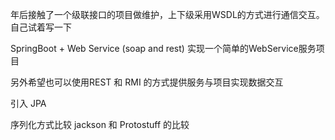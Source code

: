 年后接触了一个级联接口的项目做维护，上下级采用WSDL的方式进行通信交互。自己试着写一下

SpringBoot + Web Service (soap and rest) 实现一个简单的WebService服务项目

另外希望也可以使用REST 和 RMI 的方式提供服务与项目实现数据交互

引入 JPA 

序列化方式比较  jackson  和  Protostuff 的比较